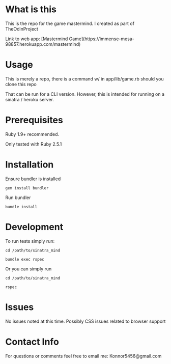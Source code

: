 # What is this

<p> This is the repo for the game mastermind. I created as part of TheOdinProject </p>

<p> Link to web app: [Mastermind Game](https://immense-mesa-98857.herokuapp.com/mastermind) </p>

# Usage

<p> This is merely a repo, there is a command w/ in app/lib/game.rb should you clone this repo </p>
<p> That can be run for a CLI version. However, this is intended for running on a sinatra / heroku server. </p>

# Prerequisites

<p> Ruby 1.9+ recommended. </p>
<p> Only tested with Ruby 2.5.1 </p>

# Installation

<p> Ensure bundler is installed </p>
    
    gem install bundler

<p> Run bundler </p>
    
    bundle install

# Development

<p> To run tests simply run: </p>

    cd /path/to/sinatra_mind
    
    bundle exec rspec

<p> Or you can simply run </p>

    cd /path/to/sinatra_mind

    rspec

# Issues

<p> No issues noted at this time. Possibly CSS issues related to browser support </p>

# Contact Info

<p> For questions or comments feel free to email me: Konnor5456@gmail.com </p>
